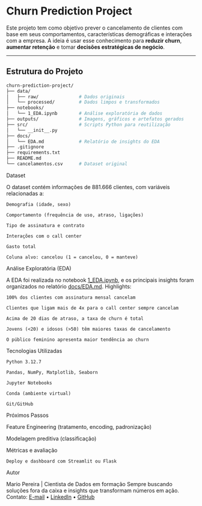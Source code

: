 # Churn Prediction Project

Este projeto tem como objetivo prever o cancelamento de clientes com base em seus comportamentos, características demográficas e interações com a empresa. A ideia é usar esse conhecimento para **reduzir churn**, **aumentar retenção** e tomar **decisões estratégicas de negócio**.

---

## Estrutura do Projeto

```bash
churn-prediction-project/
├── data/
│   ├── raw/               # Dados originais
│   └── processed/         # Dados limpos e transformados
├── notebooks/
│   └── 1_EDA.ipynb        # Análise exploratória de dados
├── outputs/               # Imagens, gráficos e artefatos gerados
├── src/                   # Scripts Python para reutilização
│   └── __init__.py
├── docs/
│   └── EDA.md             # Relatório de insights do EDA
├── .gitignore
├── requirements.txt
├── README.md
└── cancelamentos.csv      # Dataset original
```

Dataset

O dataset contém informações de 881.666 clientes, com variáveis relacionadas a:

    Demografia (idade, sexo)

    Comportamento (frequência de uso, atraso, ligações)

    Tipo de assinatura e contrato

    Interações com o call center

    Gasto total

    Coluna alvo: cancelou (1 = cancelou, 0 = manteve)

Análise Exploratória (EDA)

A EDA foi realizada no notebook [1_EDA.ipynb](1_EDA.ipynb), e os principais insights foram organizados no relatório [docs/EDA.md](docs/EDA.md).
 Highlights:

    100% dos clientes com assinatura mensal cancelam

    Clientes que ligam mais de 4x para o call center sempre cancelam

    Acima de 20 dias de atraso, a taxa de churn é total

    Jovens (<20) e idosos (>50) têm maiores taxas de cancelamento

    O público feminino apresenta maior tendência ao churn

 Tecnologias Utilizadas

    Python 3.12.7

    Pandas, NumPy, Matplotlib, Seaborn

    Jupyter Notebooks

    Conda (ambiente virtual)

    Git/GitHub

 Próximos Passos

Feature Engineering (tratamento, encoding, padronização)

Modelagem preditiva (classificação)

Métricas e avaliação

    Deploy e dashboard com Streamlit ou Flask

 Autor

Mario Pereira | Cientista de Dados em formação
Sempre buscando soluções fora da caixa e insights que transformam números em ação.
Contato: [E-mail](mailto:omario.pereira96@gmail.com) • [LinkedIn](https://www.linkedin.com/in/omario-silva96) • [GitHub](https://github.com/M-4vlis)
